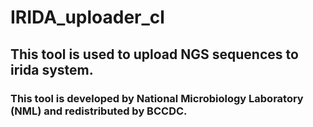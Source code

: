 # IRIDA_uploader_cl

## This tool is used to upload NGS sequences to irida system.

### This tool is developed by National Microbiology Laboratory (NML) and redistributed by BCCDC.



